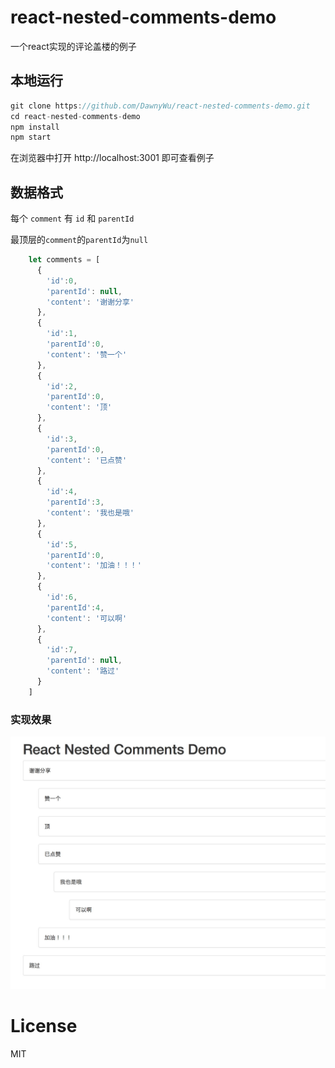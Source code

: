 react-nested-comments-demo
===
一个react实现的评论盖楼的例子

## 本地运行
```js
git clone https://github.com/DawnyWu/react-nested-comments-demo.git
cd react-nested-comments-demo
npm install
npm start
```
在浏览器中打开 http://localhost:3001 即可查看例子

## 数据格式
每个 `comment` 有 `id` 和 `parentId`

最顶层的`comment`的`parentId`为`null`
```js
    let comments = [
      {
        'id':0,
        'parentId': null,
        'content': '谢谢分享'
      },
      {
        'id':1,
        'parentId':0,
        'content': '赞一个'
      },
      {
        'id':2,
        'parentId':0,
        'content': '顶'
      },
      {
        'id':3,
        'parentId':0,
        'content': '已点赞'
      },
      {
        'id':4,
        'parentId':3,
        'content': '我也是哦'
      },
      {
        'id':5,
        'parentId':0,
        'content': '加油！！！'
      },
      {
        'id':6,
        'parentId':4,
        'content': '可以啊'
      },
      {
        'id':7,
        'parentId': null,
        'content': '路过'
      } 
    ]
```

### 实现效果
![react-nested-comments-demo](https://raw.githubusercontent.com/DawnyWu/react-nested-comments-demo/master/comments.png)


# License

 MIT


